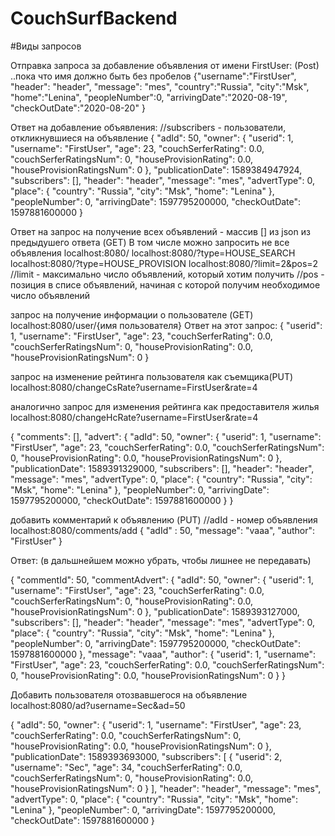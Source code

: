 # CouchSurfBackend

#Виды запросов

Отправка запроса за добавление объявления от имени FirstUser: (Post)
..пока что имя должно быть без пробелов
{"username":"FirstUser",
"header": "header",
"message": "mes",
"country":"Russia",
"city":"Msk",
"home":"Lenina",
"peopleNumber":0,
"arrivingDate":"2020-08-19",
"checkOutDate":"2020-08-20"
}

Ответ на добавление объявления:
//subscribers - пользователи, откликнувшиеся на объявление
{
    "adId": 50,
    "owner": {
        "userid": 1,
        "username": "FirstUser",
        "age": 23,
        "couchSerferRating": 0.0,
        "couchSerferRatingsNum": 0,
        "houseProvisionRating": 0.0,
        "houseProvisionRatingsNum": 0
    },
    "publicationDate": 1589384947924,
    "subscribers": [],
    "header": "header",
    "message": "mes",
    "advertType": 0,
    "place": {
        "country": "Russia",
        "city": "Msk",
        "home": "Lenina"
    },
    "peopleNumber": 0,
    "arrivingDate": 1597795200000,
    "checkOutDate": 1597881600000
}


Ответ на запрос на получение всех объявлений - массив [] из json из предыдушего ответа (GET)
В том числе можно запросить не все объявления
localhost:8080/
localhost:8080/?type=HOUSE_SEARCH
localhost:8080/?type=HOUSE_PROVISION
localhost:8080/?limit=2&pos=2
//limit - максимально число объявлений, который хотим получить
//pos - позиция в списе объявлений, начиная с которой получим необходимое число объявлений

запрос на получение информации о пользователе (GET)
localhost:8080/user/{имя пользователя}
Ответ на этот запрос:
{
    "userid": 1,
    "username": "FirstUser",
    "age": 23,
    "couchSerferRating": 0.0,
    "couchSerferRatingsNum": 0,
    "houseProvisionRating": 0.0,
    "houseProvisionRatingsNum": 0
}


запрос на изменение рейтинга пользователя как съемщика(PUT)
localhost:8080/changeCsRate?username=FirstUser&rate=4

аналогично запрос для изменения рейтинга как предоставителя жилья
localhost:8080/changeHcRate?username=FirstUser&rate=4

{
    "comments": [],
    "advert": {
        "adId": 50,
        "owner": {
            "userid": 1,
            "username": "FirstUser",
            "age": 23,
            "couchSerferRating": 0.0,
            "couchSerferRatingsNum": 0,
            "houseProvisionRating": 0.0,
            "houseProvisionRatingsNum": 0
        },
        "publicationDate": 1589391329000,
        "subscribers": [],
        "header": "header",
        "message": "mes",
        "advertType": 0,
        "place": {
            "country": "Russia",
            "city": "Msk",
            "home": "Lenina"
        },
        "peopleNumber": 0,
        "arrivingDate": 1597795200000,
        "checkOutDate": 1597881600000
    }
}


добавить комментарий к объявлению (PUT)
//adId - номер объявления
localhost:8080/comments/add
{
	"adId" : 50,
	"message": "vaaa",
	"author": "FirstUser"
}

Ответ: (в дальшнейшем можно убрать, чтобы лишнее не передавать)

{
    "commentId": 50,
    "commentAdvert": {
        "adId": 50,
        "owner": {
            "userid": 1,
            "username": "FirstUser",
            "age": 23,
            "couchSerferRating": 0.0,
            "couchSerferRatingsNum": 0,
            "houseProvisionRating": 0.0,
            "houseProvisionRatingsNum": 0
        },
        "publicationDate": 1589393127000,
        "subscribers": [],
        "header": "header",
        "message": "mes",
        "advertType": 0,
        "place": {
            "country": "Russia",
            "city": "Msk",
            "home": "Lenina"
        },
        "peopleNumber": 0,
        "arrivingDate": 1597795200000,
        "checkOutDate": 1597881600000
    },
    "message": "vaaa",
    "author": {
        "userid": 1,
        "username": "FirstUser",
        "age": 23,
        "couchSerferRating": 0.0,
        "couchSerferRatingsNum": 0,
        "houseProvisionRating": 0.0,
        "houseProvisionRatingsNum": 0
    }
}




Добавить пользователя отозвавшегося на объявление
localhost:8080/ad?username=Sec&ad=50

{
    "adId": 50,
    "owner": {
        "userid": 1,
        "username": "FirstUser",
        "age": 23,
        "couchSerferRating": 0.0,
        "couchSerferRatingsNum": 0,
        "houseProvisionRating": 0.0,
        "houseProvisionRatingsNum": 0
    },
    "publicationDate": 1589393693000,
    "subscribers": [
        {
            "userid": 2,
            "username": "Sec",
            "age": 34,
            "couchSerferRating": 0.0,
            "couchSerferRatingsNum": 0,
            "houseProvisionRating": 0.0,
            "houseProvisionRatingsNum": 0
        }
    ],
    "header": "header",
    "message": "mes",
    "advertType": 0,
    "place": {
        "country": "Russia",
        "city": "Msk",
        "home": "Lenina"
    },
    "peopleNumber": 0,
    "arrivingDate": 1597795200000,
    "checkOutDate": 1597881600000
}

